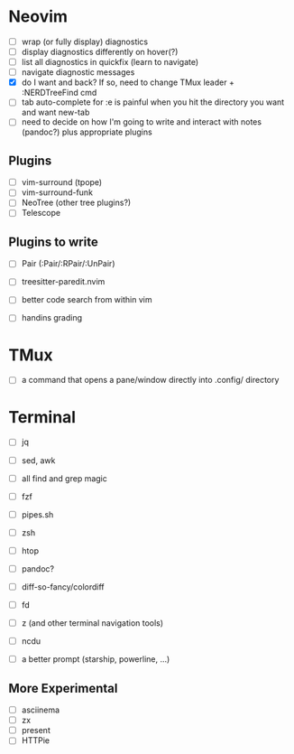 Neovim
======
- [ ] wrap (or fully display) diagnostics
- [ ] display diagnostics differently on hover(?)
- [ ] list all diagnostics in quickfix (learn to navigate)
- [ ] navigate diagnostic messages
- [x] do I want <C-F> and <C-B> back? If so, need to change TMux leader + :NERDTreeFind cmd
- [ ] tab auto-complete for :e is painful when you hit the directory you want and want new-tab
- [ ] need to decide on how I'm going to write and interact with notes (pandoc?) plus appropriate plugins

Plugins
-------
- [ ] vim-surround (tpope)
- [ ] vim-surround-funk
- [ ] NeoTree (other tree plugins?)
- [ ] Telescope

Plugins to write
----------------
- [ ] Pair (:Pair/:RPair/:UnPair)
- [ ] treesitter-paredit.nvim
- [ ] better code search from within vim
- [ ] handins grading


TMux
====
- [ ] a command that opens a pane/window directly into .config/ directory

Terminal
========
- [ ] jq
- [ ] sed, awk
- [ ] all find and grep magic
- [ ] fzf
- [ ] pipes.sh
- [ ] zsh
- [ ] htop
- [ ] pandoc?
- [ ] diff-so-fancy/colordiff
- [ ] fd
- [ ] z (and other terminal navigation tools)
- [ ] ncdu
- [ ] a better prompt (starship, powerline, ...)


More Experimental
-----------------
- [ ] asciinema
- [ ] zx
- [ ] present
- [ ] HTTPie

